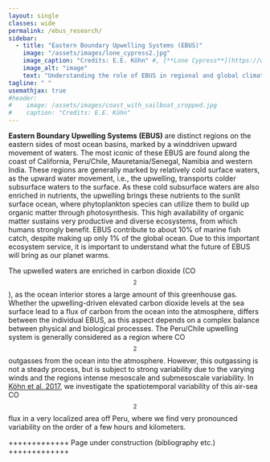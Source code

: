 ```yaml
---
layout: single
classes: wide
permalink: /ebus_research/
sidebar: 
  - title: "Eastern Boundary Upwelling Systems (EBUS)"
    image: "/assets/images/lone_cypress2.jpg"
    image_caption: "Credits: E.E. Köhn" #, [**Lone Cypress**](https://www.openstreetmap.org/#map=18/36.56922/-121.96568)"
    image_alt: "image"
    text: "Understanding the role of EBUS in regional and global climate."
tagline: " "
usemathjax: true
#header:
#    image: /assets/images/coast_with_sailboat_cropped.jpg
#    caption: "Credits: E.E. Köhn"
---
```


<script
  src="https://cdn.mathjax.org/mathjax/latest/MathJax.js?config=TeX-AMS-MML_HTMLorMML"
  type="text/javascript">
</script>

**Eastern Boundary Upwelling Systems (EBUS)** are distinct regions on the eastern sides of most ocean basins, marked by a winddriven upward movement of waters. The most iconic of these EBUS are found along the coast of California, Peru/Chile, Mauretania/Senegal, Namibia and western India. These regions are generally marked by relatively cold surface waters, as the upward water movement, i.e., the upwelling, transports colder subsurface waters to the surface. As these cold subsurface waters are also enriched in nutrients, the upwelling brings these nutrients to the sunlit surface ocean, where phytoplankton species can utilize them to build up organic matter through photosynthesis. This high availability of organic matter sustains very productive and diverse ecosystems, from which humans strongly benefit. EBUS contribute to about 10% of marine fish catch, despite making up only 1% of the global ocean. Due to this important ecosystem service, it is important to understand what the future of EBUS will bring as our planet warms. 

The upwelled waters are enriched in carbon dioxide (CO$$_2$$), as the ocean interior stores a large amount of this greenhouse gas. Whether the upwelling-driven elevated carbon dioxide levels at the sea surface lead to a flux of carbon from the ocean into the atmosphere, differs between the individual EBUS, as this aspect depends on a complex balance between physical and biological processes. The Peru/Chile upwelling system is generally considered as a region where CO$$_2$$ outgasses from the ocean into the atmosphere. However, this outgassing is not a steady process, but is subject to strong variability due to the varying winds and the regions intense mesoscale and submesoscale variability. In [Köhn et al. 2017](https://doi.org/10.5194/os-13-1017-2017), we investigate the spatiotemporal variability of this air-sea CO$$_2$$ flux in a very localized area off Peru, where we find very pronounced variability on the order of a few hours and kilometers.

+++++++++++++ Page under construction (bibliography etc.) +++++++++++++
